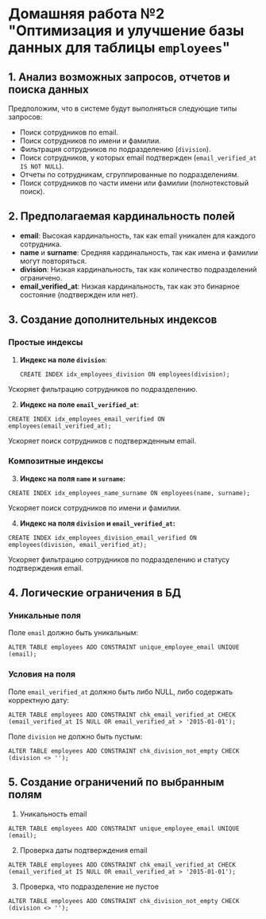 # Домашняя работа №2 "Оптимизация и улучшение базы данных для таблицы `employees`"

## 1. Анализ возможных запросов, отчетов и поиска данных

Предположим, что в системе будут выполняться следующие типы запросов:
- Поиск сотрудников по email.
- Поиск сотрудников по имени и фамилии.
- Фильтрация сотрудников по подразделению (`division`).
- Поиск сотрудников, у которых email подтвержден (`email_verified_at IS NOT NULL`).
- Отчеты по сотрудникам, сгруппированные по подразделениям.
- Поиск сотрудников по части имени или фамилии (полнотекстовый поиск).

## 2. Предполагаемая кардинальность полей

- **email**: Высокая кардинальность, так как email уникален для каждого сотрудника.
- **name** и **surname**: Средняя кардинальность, так как имена и фамилии могут повторяться.
- **division**: Низкая кардинальность, так как количество подразделений ограничено.
- **email_verified_at**: Низкая кардинальность, так как это бинарное состояние (подтвержден или нет).

## 3. Создание дополнительных индексов

### Простые индексы
1. **Индекс на поле `division`**:
   ```postgresql
   CREATE INDEX idx_employees_division ON employees(division);
   ```

Ускоряет фильтрацию сотрудников по подразделению.

2. **Индекс на поле `email_verified_at`**:
```postgresql
CREATE INDEX idx_employees_email_verified ON employees(email_verified_at);
```
Ускоряет поиск сотрудников с подтвержденным email.

### Композитные индексы
3. **Индекс на поля `name` и `surname`:**
```postgresql
CREATE INDEX idx_employees_name_surname ON employees(name, surname);
```
Ускоряет поиск сотрудников по имени и фамилии.

4. **Индекс на поля `division` и `email_verified_at`:**

```postgresql
CREATE INDEX idx_employees_division_email_verified ON employees(division, email_verified_at);
```

Ускоряет фильтрацию сотрудников по подразделению и статусу подтверждения email.

## 4. Логические ограничения в БД

### Уникальные поля

Поле `email` должно быть уникальным:

```postgresql
ALTER TABLE employees ADD CONSTRAINT unique_employee_email UNIQUE (email);
```

### Условия на поля

Поле `email_verified_at` должно быть либо NULL, либо содержать корректную дату:

```postgresql
ALTER TABLE employees ADD CONSTRAINT chk_email_verified_at CHECK (email_verified_at IS NULL OR email_verified_at > '2015-01-01');
```

Поле `division` не должно быть пустым:

```postgresql
ALTER TABLE employees ADD CONSTRAINT chk_division_not_empty CHECK (division <> '');
```

## 5. Создание ограничений по выбранным полям

1. Уникальность email
```postgresql
ALTER TABLE employees ADD CONSTRAINT unique_employee_email UNIQUE (email);
```
2. Проверка даты подтверждения email
```postgresql
ALTER TABLE employees ADD CONSTRAINT chk_email_verified_at CHECK (email_verified_at IS NULL OR email_verified_at > '2015-01-01');
```
3. Проверка, что подразделение не пустое
```postgresql
ALTER TABLE employees ADD CONSTRAINT chk_division_not_empty CHECK (division <> '');
```